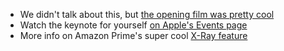 - We didn't talk about this, but [the opening film was pretty cool](https://www.youtube.com/watch?v=b6d6iScjHpA)
- Watch the keynote for yourself [on Apple's Events page](https://www.apple.com/apple-events/march-2019/)
- More info on Amazon Prime's super cool [X-Ray feature](https://www.primevideo.com/help/ref=atv_hp_nd_cnt?nodeId=202188190)